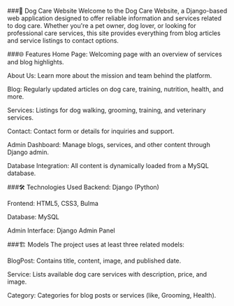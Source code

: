 ###🐶 Dog Care Website
Welcome to the Dog Care Website, a Django-based web application designed to offer reliable information and services related to dog care. Whether you're a pet owner, dog lover, or looking for professional care services, this site provides everything from blog articles and service listings to contact options.

###🌐 Features
Home Page: Welcoming page with an overview of services and blog highlights.

About Us: Learn more about the mission and team behind the platform.

Blog: Regularly updated articles on dog care, training, nutrition, health, and more.

Services: Listings for dog walking, grooming, training, and veterinary services.

Contact: Contact form or details for inquiries and support.

Admin Dashboard: Manage blogs, services, and other content through Django admin.

Database Integration: All content is dynamically loaded from a MySQL database.

###🛠️ Technologies Used
Backend: Django (Python)

Frontend: HTML5, CSS3, Bulma 

Database: MySQL

Admin Interface: Django Admin Panel

###🏗️ Models
The project uses at least three related models:

BlogPost: Contains title, content, image, and published date.

Service: Lists available dog care services with description, price, and image.

Category: Categories for blog posts or services (like, Grooming, Health).
